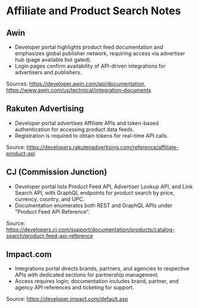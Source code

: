 # Affiliate and Product Search Notes

## Awin
- Developer portal highlights product feed documentation and emphasizes global publisher network, requiring access via advertiser hub (page available but gated).
- Login pages confirm availability of API-driven integrations for advertisers and publishers.

Sources: https://developer.awin.com/api/documentation, https://www.awin.com/us/technical/integration-documents

## Rakuten Advertising
- Developer portal advertises Affiliate APIs and token-based authentication for accessing product data feeds.
- Registration is required to obtain tokens for real-time API calls.

Source: https://developers.rakutenadvertising.com/reference/affiliate-product-api

## CJ (Commission Junction)
- Developer portal lists Product Feed API, Advertiser Lookup API, and Link Search API, with GraphQL endpoints for product search by price, currency, country, and UPC.
- Documentation enumerates both REST and GraphQL APIs under "Product Feed API Reference".

Source: https://developers.cj.com/support/documentation/products/catalog-search/product-feed-api-reference

## Impact.com
- Integrations portal directs brands, partners, and agencies to respective APIs with dedicated sections for partnership management.
- Access requires login; documentation includes brand, partner, and agency API references and ticketing for support.

Source: https://developer.impact.com/default.asp

